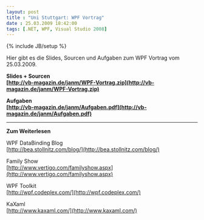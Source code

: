 ```yaml
---
layout: post
title : "Uni Stuttgart: WPF Vortrag"
date : 25.03.2009 18:42:00
tags: [.NET, WPF, Visual Studio 2008]
---
```

{% include JB/setup %}

Hier gibt es die Slides, Sourcen und Aufgaben zum WPF Vortrag vom 25.03.2009.

**Slides + Sourcen   
[http://vb-magazin.de/janm/WPF-Vortrag.zip](http://vb-magazin.de/janm/WPF-Vortrag.zip)**

**Aufgaben   
[http://vb-magazin.de/janm/Aufgaben.pdf](http://vb-magazin.de/janm/Aufgaben.pdf)**

****

**Zum Weiterlesen**

WPF DataBinding Blog   
[http://bea.stollnitz.com/blog/](http://bea.stollnitz.com/blog/)

Family Show   
[http://www.vertigo.com/familyshow.aspx](http://www.vertigo.com/familyshow.aspx)

WPF Toolkit   
[http://wpf.codeplex.com/](http://wpf.codeplex.com/)

KaXaml   
[http://www.kaxaml.com/](http://www.kaxaml.com/)
